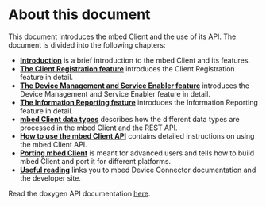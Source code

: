 About this document
=====================

This document introduces the mbed Client and the use of its API. The document is divided into the following chapters:

- [**Introduction**](Introduction.md) is a brief introduction to the mbed Client and its features.
- [**The Client Registration feature**](client_reg_dereg.md) introduces the Client Registration feature in detail.
- [**The Device Management and Service Enabler feature**](dev_man_serv_enable.md) introduces the Device Management and Service Enabler feature in detail.
- [**The Information Reporting feature**](info_reporting.md) introduces the Information Reporting feature in detail.
- [**mbed Client data types**](data_types.md) describes how the different data types are processed in the mbed Client and the REST API.
- [**How to use the mbed Client API**](Howto.md) contains detailed instructions on using the mbed Client API.
- [**Porting mbed Client**](porting-guide.md) is meant for advanced users and tells how to build mbed Client and port it for different platforms.
- [**Useful reading**](further-reading.md) links you to mbed Device Connector documentation and the developer site.

Read the doxygen API documentation [here](https://docs.mbed.com/docs/mbed-client-guide/en/latest/api/index.html).


